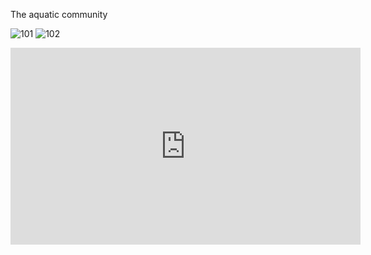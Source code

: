 The aquatic community

![101](https://user-images.githubusercontent.com/90487385/146545232-ec32c7b9-7b25-407e-9da2-2fd2ebda452e.png)
![102](https://user-images.githubusercontent.com/90487385/146545234-92395158-9cc3-4650-8ce9-78a6fe4e4e35.png)

<iframe width="560" height="315" src="https://www.youtube.com/embed/EobpgvE9aEU" title="YouTube video player" frameborder="0" allow="accelerometer; autoplay; clipboard-write; encrypted-media; gyroscope; picture-in-picture" allowfullscreen></iframe>
